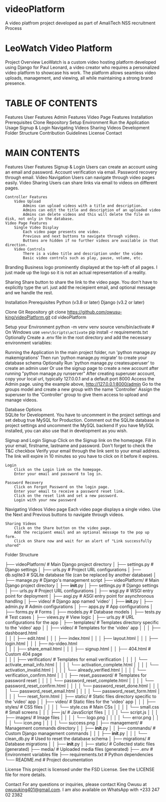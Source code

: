 # videoPlatform
A video platfrom project developed as part of AmaliTech NSS recruitment Process

LeoWatch Video Platform
=======================

Project Overview
LeoWatch is a custom video hosting platform developed using Django for Paul Leonard, a video creator who requires a personalized video platform to showcase his work. The platform allows seamless video uploads, management, and viewing, all while maintaining a strong brand presence.

TABLE OF CONTENTS
=================
Features
    User Features
    Admin Features
    Video Page Features
Installation
    Prerequisites
    Clone Repository
    Setup Environment
    Run the Application
Usage
    Signup & Login
    Navigating Videos
    Sharing Videos
Development
    Folder Structure
    Contribution Guidelines
License
Contact


MAIN CONTENTS
================================================
Features
    User Features
        Signup & Login
            Users can create an account using an email and password.
            Account verification via email.
            Password recovery through email.
    Video Navigation
        Users can navigate through video pages easily.
    Video Sharing
        Users can share links via email to videos on different pages.

    Controller Features
        Video Upload
            Admins can upload videos with a title and description.
            Admins can edit the title and description of an uploaded video
            Admins can delete videos and this will delete the file on disk, not only in the database.
    Video Page Features
        Single Video Display
            Each video page presents one video.
            Previous and next buttons to navigate through videos.
            Buttons are hidden if no further videos are available in that direction.
        Video Controls
            There is a video title and description under the video
            Basic video controls such as play, pause, volume, etc.


Branding
    Business logo prominently displayed at the top-left of all pages.
    I just made up the logo so it is not an actual representation of a reality.

Sharing
    Share button to share the link to the video page.
    You don't have to explicitly type the url. just add the reciepient email, and optional message and we handle the rest.

Installation
    Prerequisites
        Python (v3.8 or later)
        Django (v3.2 or later)

Clone Git Repository
    git clone https://github.com/owusu-king/videoPlatform.git
    cd videoPlatform

Setup your Environment 
    python -m venv venv
    source venv/bin/activate  # On Windows use `venv\Scripts\activate`
    pip install -r requirements.txt
    Optionally Create a .env file in the root directory and add the necessary environment variables:
            
Running the Application
    In the main project folder, run 'python manage.py makemigrations'
    Then run 'python manage.py migrate' to create your database schema
    Optionally Run 'python manage.py createsuperuser' to create an admin user
    Or use the signup page to create a new account after running "python manage.py runserver"
    After creating superuser account, copy your local url, typically 127.0.0.1 and a default port 8000
    Access the Admin page. using the example above, http://127.0.0.1:8000/admin
    Go to the groups model and create a new group with the name 'Controller'
    Assign the superuser to the 'Controller' group to give them access to upload and manage videos.

Database Options    
    SQLite for Development. You have to uncomment in the project settings and set debug true
    MySQL for Production. Comment out the SQLite database in project settings and uncomment the MySQL backend
    If you have MySQL installed, you can also use that in development as you wish.

Signup and Login
    Signup
        Click on the Signup link on the homepage.
        Fill in your email, firstname, lastname and password. Don't forget to check the T&C checkbox
        Verify your email through the link sent to your email address.
        The link will expire in 10 minutes so you have to click on it before it expires.

    Login
        Click on the Login link on the homepage.
        Enter your email and password to log in. 
    
    Password Recovery
        Click on Forgot Password on the login page.
        Enter your email to receive a password reset link.
        Click on the reset link and set a new password.
        Login with your new password

Navigating Videos
    Video page
        Each video page displays a single video.
        Use the Next and Previous buttons to navigate through videos.

    Sharing Videos
        Click on the Share button on the video page.
        Add the recipient email and an optional message to the pop up form.
        Click on Share now and wait for an alert of "Link successfully shared"

Folder Structure

├── videoPlatform/               # Main Django project directory
│   ├── settings.py              # Django settings
│   ├── urls.py                  # Project URL configurations
│   ├── db.sqlite3               # SQLite database file (can be replaced by another database)
│   ├── manage.py                # Django's management script
    ├── videoPlatform/                    # Main Django project directory
    │   ├── __init__.py
    │   ├── settings.py              # Django settings
    │   ├── urls.py                  # Project URL configurations
    │   ├── wsgi.py                  # WSGI entry point for deployment
    │   ├── asgi.py                  # ASGI entry point for asynchronous handling
    │
    ├── video/                       # Django app named 'video'
    │   ├── __init__.py
    │   ├── admin.py                 # Admin configurations
    │   ├── apps.py                  # App configurations
    │   ├── forms.py                 # Forms
    │   ├── models.py                # Database models
    │   ├── tests.py                 # Test cases
    │   ├── views.py                 # View logic
    │   ├── urls.py                  # URL configurations for the app
    │   ├── templates/               # Templates directory specific to the 'video' app
    │   │   ├── video/               # Templates for the 'video' app
    │   │   │   ├── dashboard.html  
    │   │   │   ├── edit.html 
    │   │   │   ├── index.html
    │   │   │   ├── layout.html 
    │   │   │   ├── login.html
    │   │   │   ├── no-video.html   
    │   │   │   ├── share_email.html
    │   │   │   ├── signup.html
    │   │   ├── 404.html                               # Custom 404 page                 
    │   │   │   ├── verification/                      # Templates for email verification
    │   │   │   │   └── activate_email_info.html
    │   │   │   │   └── activation_complete.html
    │   │   │   │   └── activation_invalid.html
    │   │   │   │   └── already_verified.html
    │   │   │   │   └── verification_confirm.html
    │   │   │   ├── reset_password/                    # Templates for password reset
    │   │   │   │   └── password_reset_complete.html
    │   │   │   │   └── password_reset_confirm.html
    │   │   │   │   └── password_reset_done.html
    │   │   │   │   └── password_reset_email.html
    │   │   │   │   └── password_reset_form.html
    │   │   │   │   └── reset_form.html
    │   ├── static/                  # Static files directory specific to the 'video' app
    │   │   ├── video/               # Static files for the 'video' app
    │   │   │   ├── styles/          # CSS files
    │   │   │   │   └── style.css    # Main CSs
    │   │   │   │   └── small.css    # Small screens
    │   │   │   ├── js/              # JavaScript files
    │   │   │   │   └── script.js
    │   │   │   ├── images/          # Image files
    │   │   │   │   └── logo.png
    │   │   │   │   └── error.png
    │   │   │   │   └── icon.png
    │   │   │   │   └── success.png
    │   ├── management/              # Management commands directory
    │   │   ├── __init__.py
    │   │   ├── commands/            # Custom Django management commands
    │   │   │   ├── __init__.py
    │   │   │   └── clean_db.py      # Used to reset the database schema
    │   ├── migrations/              # Database migrations
    │   │   ├── __init__.py
    │
    ├── static/                      # Collected static files (generated)
    ├── media/                  # Uploaded media files (generated)
    ├── .env                         # Environment variables file
    ├── requirements.txt             # Python dependencies
    └── README.md                    # Project documentation

License
    This project is licensed under the FSD License. See the LICENSE file for more details.

Contact
    For any questions or inquiries, please contact King Owusu at owusuking401@gmail.com. 
    I am also available on WhatsApp with +233 247 02 2382  
